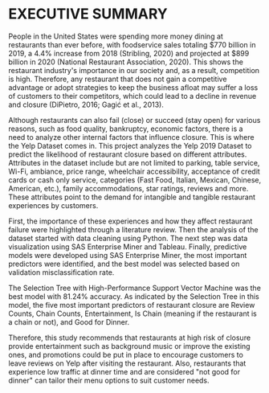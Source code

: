 # EXECUTIVE SUMMARY

People in the United States were spending more money dining at restaurants than ever before, with foodservice sales totaling $770 billion in 2019, a 4.4% increase from 2018 (Stribling, 2020) and projected at $899 billion in 2020 (National Restaurant Association, 2020). This shows the restaurant industry's importance in our society and, as a result, competition is high. Therefore, any restaurant that does not gain a competitive advantage or adopt strategies to keep the business afloat may suffer a loss of customers to their competitors, which could lead to a decline in revenue and closure (DiPietro, 2016; Gagić et al., 2013).

Although restaurants can also fail (close) or succeed (stay open) for various reasons, such as food quality, bankruptcy, economic factors, there is a need to analyze other internal factors that influence closure. This is where the Yelp Dataset comes in. This project analyzes the Yelp 2019 Dataset to predict the likelihood of restaurant closure based on different attributes. Attributes in the dataset include but are not limited to parking, table service, Wi-Fi, ambiance, price range, wheelchair accessibility, acceptance of credit cards or cash only service, categories (Fast Food, Italian, Mexican, Chinese, American, etc.), family accommodations, star ratings, reviews and more. These attributes point to the demand for intangible and tangible restaurant experiences by customers. 

First, the importance of these experiences and how they affect restaurant failure were highlighted through a literature review. 
Then the analysis of the dataset started with data cleaning using Python. The next step was data visualization using SAS Enterprise Miner and Tableau. Finally, predictive models were developed using SAS Enterprise Miner, the most important predictors were identified, and the best model was selected based on validation misclassification rate.

The Selection Tree with High-Performance Support Vector Machine was the best model with 81.24% accuracy. As indicated by the Selection Tree in this model, the five most important predictors of restaurant closure are Review Counts, Chain Counts, Entertainment, Is Chain (meaning if the restaurant is a chain or not), and Good for Dinner. 

Therefore, this study recommends that restaurants at high risk of closure provide entertainment such as background music or improve the existing ones, and promotions could be put in place to encourage customers to leave reviews on Yelp after visiting the restaurant. Also, restaurants that experience low traffic at dinner time and are considered "not good for dinner" can tailor their menu options to suit customer needs.
